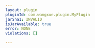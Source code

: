 ```yaml
---
layout: plugin
pluginId: com.wangxue.plugin.MyPlugin
jarSha1: INVALID
isJarAvailable: true
error: NONE
violations: []

---
```

